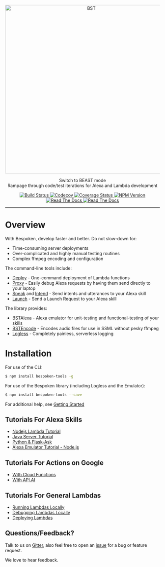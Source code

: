<p align="center">
  <a href="https://bespoken.tools/">
    <img alt="BST" src="https://bespoken.io/wp-content/uploads/Bespoken-Logo-RGB-e1500333659572.png" width="546">
  </a>
</p>

<p align="center">
  Switch to BEAST mode<br>
  Rampage through code/test iterations for Alexa and Lambda development
</p>

<p align="center">
    <a href="https://travis-ci.org/bespoken/bst">
        <img alt="Build Status" class="badge" src="https://travis-ci.org/bespoken/bst.svg?branch=master">
    </a>
    <a href="https://codecov.io/gh/bespoken/bst">
      <img src="https://codecov.io/gh/bespoken/bst/branch/master/graph/badge.svg" alt="Codecov" />
    </a>
    <a href='https://coveralls.io/github/bespoken/bst?branch=master'>
        <img src='https://coveralls.io/repos/github/bespoken/bst/badge.svg?branch=master' alt='Coverage Status' />
    </a>
    <a href="https://www.npmjs.com/package/bespoken-tools">
        <img alt="NPM Version" class="badge" src="https://img.shields.io/npm/v/bespoken-tools.svg">
    </a>
    <a href="http://docs.bespoken.tools/">
        <img alt="Read The Docs" class="badge" src="https://img.shields.io/badge/docs-latest-brightgreen.svg?style=flat">
    </a>
    <a href="https://gitter.im/bespoken/bst?utm_source=badge&utm_medium=badge&utm_campaign=pr-badge&utm_content=badge">
        <img alt="Read The Docs" class="badge" src="https://badges.gitter.im/bespoken/bst.svg">
    </a>
</p>

---
# Overview
With Bespoken, develop faster and better. Do not slow-down for:

* Time-consuming server deployments
* Over-complicated and highly manual testing routines
* Complex ffmpeg encoding and configuration

The command-line tools include:

* [Deploy](http://docs.bespoken.io/en/latest/commands/deploy) - One-command deployment of Lambda functions
* [Proxy](http://docs.bespoken.io/en/latest/commands/proxy) - Easily debug Alexa requests by having them send directly to your laptop
* [Speak](http://docs.bespoken.io/en/latest/commands/speak) and [Intend](http://docs.bespoken.tools/en/latest/commands/intend) - Send intents and utterances to your Alexa skill
* [Launch](http://docs.bespoken.io/en/latest/commands/launch) - Send a Launch Request to your Alexa skill

The library provides:

* [BSTAlexa](http://docs.bespoken.io/en/latest/api/classes/bstalexa.html) - Alexa emulator for unit-testing and functional-testing of your skills
* [BSTEncode](http://docs.bespoken.io/en/latest/api/classes/bstencode.html) - Encodes audio files for use in SSML without pesky ffmpeg
* [Logless](http://docs.bespoken.io/en/latest/api/classes/logless.html) - Completely painless, serverless logging

# Installation

For use of the CLI:

```bash
$ npm install bespoken-tools -g
```

For use of the Bespoken library (including Logless and the Emulator):

```bash
$ npm install bespoken-tools --save
```

For additional help, see [Getting Started](http://docs.bespoken.tools/en/latest/getting_started)

## Tutorials For Alexa Skills
* [Nodejs Lambda Tutorial](http://docs.bespoken.io/en/latest/tutorials/tutorial_lambda_nodejs)
* [Java Server Tutorial](http://docs.bespoken.io/en/latest/tutorials/tutorial_local_server_java)
* [Python & Flask-Ask](http://docs.bespoken.io/en/latest/tutorials/tutorial_flask_ask_python)
* [Alexa Emulator Tutorial - Node.js](http://docs.bespoken.io/en/latest/tutorials/tutorial_bst_emulator_nodejs)

## Tutorials For Actions on Google
* [With Cloud Functions](http://docs.bespoken.io/en/latest/tutorials/tutorial_cloud_function)
* [With API.AI](http://docs.bespoken.io/en/latest/tutorials/tutorial_configuring_api_ai)

## Tutorials For General Lambdas
* [Running Lambdas Locally](http://docs.bespoken.io/en/latest/tutorials/tutorial_lambda_local)
* [Debugging Lambdas Locally](http://docs.bespoken.io/en/latest/tutorials/tutorial_lambda_debugger)
* [Deploying Lambdas](http://docs.bespoken.tools/en/io/tutorials/tutorial_lambda_deploy)

## Questions/Feedback?

Talk to us on [Gitter](https://gitter.im/bespoken/bst), also feel free to open an [issue](https://github.com/bespoken/bst/issues/new) for a bug or feature request.

We love to hear feedback.
